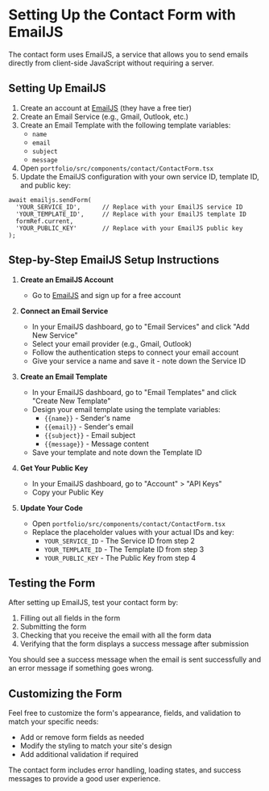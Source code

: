 # Setting Up the Contact Form with EmailJS

The contact form uses EmailJS, a service that allows you to send emails directly from client-side JavaScript without requiring a server.

## Setting Up EmailJS

1. Create an account at [EmailJS](https://www.emailjs.com/) (they have a free tier)
2. Create an Email Service (e.g., Gmail, Outlook, etc.)
3. Create an Email Template with the following template variables:
   - `name`
   - `email`
   - `subject`
   - `message`
4. Open `portfolio/src/components/contact/ContactForm.tsx`
5. Update the EmailJS configuration with your own service ID, template ID, and public key:

```tsx
await emailjs.sendForm(
  'YOUR_SERVICE_ID',      // Replace with your EmailJS service ID
  'YOUR_TEMPLATE_ID',     // Replace with your EmailJS template ID
  formRef.current,
  'YOUR_PUBLIC_KEY'       // Replace with your EmailJS public key
);
```

## Step-by-Step EmailJS Setup Instructions

1. **Create an EmailJS Account**
   - Go to [EmailJS](https://www.emailjs.com/) and sign up for a free account

2. **Connect an Email Service**
   - In your EmailJS dashboard, go to "Email Services" and click "Add New Service"
   - Select your email provider (e.g., Gmail, Outlook)
   - Follow the authentication steps to connect your email account
   - Give your service a name and save it - note down the Service ID

3. **Create an Email Template**
   - In your EmailJS dashboard, go to "Email Templates" and click "Create New Template"
   - Design your email template using the template variables:
     - `{{name}}` - Sender's name
     - `{{email}}` - Sender's email
     - `{{subject}}` - Email subject
     - `{{message}}` - Message content
   - Save your template and note down the Template ID

4. **Get Your Public Key**
   - In your EmailJS dashboard, go to "Account" > "API Keys"
   - Copy your Public Key

5. **Update Your Code**
   - Open `portfolio/src/components/contact/ContactForm.tsx`
   - Replace the placeholder values with your actual IDs and key:
     - `YOUR_SERVICE_ID` - The Service ID from step 2
     - `YOUR_TEMPLATE_ID` - The Template ID from step 3
     - `YOUR_PUBLIC_KEY` - The Public Key from step 4

## Testing the Form

After setting up EmailJS, test your contact form by:

1. Filling out all fields in the form
2. Submitting the form
3. Checking that you receive the email with all the form data
4. Verifying that the form displays a success message after submission

You should see a success message when the email is sent successfully and an error message if something goes wrong.

## Customizing the Form

Feel free to customize the form's appearance, fields, and validation to match your specific needs:

- Add or remove form fields as needed
- Modify the styling to match your site's design
- Add additional validation if required

The contact form includes error handling, loading states, and success messages to provide a good user experience. 